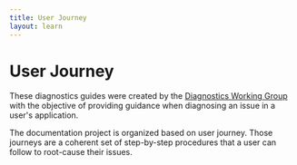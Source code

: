 ```yaml
---
title: User Journey
layout: learn
---
```


# User Journey

These diagnostics guides were created by the [Diagnostics Working Group][] with the
objective of providing guidance when diagnosing an issue in a user's
application.

The documentation project is organized based on user journey. Those journeys
are a coherent set of step-by-step procedures that a user can follow to
root-cause their issues.

[Diagnostics Working Group]: https://github.com/nodejs/diagnostics
